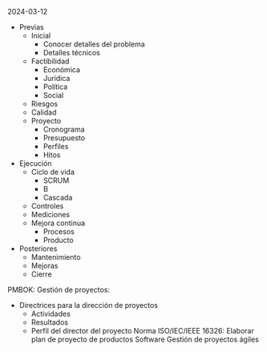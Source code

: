 2024-03-12

- Previas
	- Inicial
		- Conocer detalles del problema
		- Detalles técnicos
	- Factibilidad
		- Económica
		- Jurídica
		- Política
		- Social
	- Riesgos
	- Calidad
	- Proyecto
		- Cronograma
		- Presupuesto
		- Perfiles
		- Hitos
- Ejecución
	- Ciclo de vida
		- SCRUM
		- B
		- Cascada
	- Controles
	- Mediciones
	- Mejora continua
		- Procesos
		- Producto
- Posteriores
	- Mantenimiento
	- Mejoras
	- Cierre

PMBOK: Gestión de proyectos:
- Directrices para la dirección de proyectos
	- Actividades
	- Resultados
	- Perfil del director del proyecto
Norma ISO/IEC/IEEE 16326: Elaborar plan de proyecto de productos Software
Gestión de proyectos ágiles